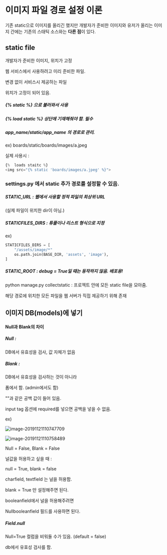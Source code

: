 # 이미지 파일 경로 설정 이론

기존 static으로 이미지를 올리긴 했지만 개발자가 준비한 이미지와 유저가 올리는 이미지 간에는 기존의 스태틱 소스와는 **다른 점**이 있다. 



## static file

개발자가 준비한 이미지, 위치가 고정



웹 서비스에서 사용하려고 미리 준비한 파일.

변경 없이 서비스시 제공하는 파일

위치가 고정이 되어 있음.

##### {% static %} 으로 불러와서 사용

##### {% load static %} 상단에 기재해줘야 함. 필수



##### app_name/static/app_name 의 경로로 관리.

ex) boards/static/boards/images/a.jpeg 



실제 사용시 :

```python
{%  loads staitc %}
<img src="{% static 'boards/images/a.jpeg' %}">
```





### settings.py 에서 static 추가 경로를 설정할 수 있음.



##### STATIC_URL : 웹에서 사용할 정적 파일의 최상위 URL

(실제 파일이 위치한 dir이 아님.)



##### STATICFILES_DIRS : 튜플이나 리스트 형식으로 지정

ex) 

```python
STATICFILES_DIRS = [
    "/assets/image/*"
    os.path.join(BASE_DIR, 'assets', 'image'),
]
```





##### STATIC_ROOT : debug = True일 때는 동작하지 않음. 배포용!

python manage.py collectstatic : 프로젝트 안에 모든 static file을 모아줌.

해당 경로에 위치한 모든 파일을 웹 서버가 직접 제공하기 위해 존재









## 이미지 DB(models)에 넣기

#### Null과 Blank의 차이



##### Null : 

DB에서 유효성을 검사, 값 자체가 없음



##### Blank : 

DB에서 유효성을 검사하는 것이 아니라

폼에서 함. (admin에서도 함)  

""과 같은 공백 값이 들어 있음. 



input tag 옵션에 required를 넣으면 공백을 넣을 수 없음.



ex)

![image-20191121110747709](C:\Users\student\AppData\Roaming\Typora\typora-user-images\image-20191121110747709.png)



![image-20191121110758489](C:\Users\student\AppData\Roaming\Typora\typora-user-images\image-20191121110758489.png)



Null = False, Blank = False



널값을 허용하고 싶을 때 : 

null = True, blank = false



charfield, textfield 는 널을 허용함.

blank = True 만 설정해주면 된다.



booleanfield에서 널을 허용해주려면

Nullbooleanfield 필드를 사용하면 된다.



##### Field.null

Null=True 컬럼을 비워둘 수가 있음. (default = false)

db에서 유효성 검사를 함.